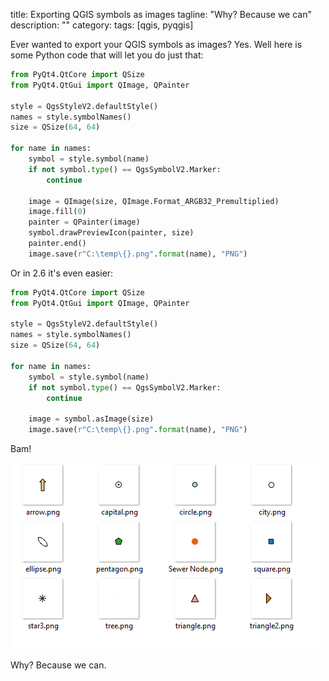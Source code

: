 title: Exporting QGIS symbols as images
tagline: "Why? Because we can"
description: ""
category: 
tags: [qgis, pyqgis]

Ever wanted to export your QGIS symbols as images? Yes. Well here is some Python code that will let you do just that:

```python
from PyQt4.QtCore import QSize
from PyQt4.QtGui import QImage, QPainter

style = QgsStyleV2.defaultStyle()
names = style.symbolNames()
size = QSize(64, 64)

for name in names:
    symbol = style.symbol(name)
    if not symbol.type() == QgsSymbolV2.Marker:
        continue
    
    image = QImage(size, QImage.Format_ARGB32_Premultiplied)
    image.fill(0) 
    painter = QPainter(image)
    symbol.drawPreviewIcon(painter, size)
    painter.end()
    image.save(r"C:\temp\{}.png".format(name), "PNG")
```

Or in 2.6 it's even easier:

```python
from PyQt4.QtCore import QSize
from PyQt4.QtGui import QImage, QPainter

style = QgsStyleV2.defaultStyle()
names = style.symbolNames()
size = QSize(64, 64)

for name in names:
    symbol = style.symbol(name)
    if not symbol.type() == QgsSymbolV2.Marker:
        continue
        
    image = symbol.asImage(size)
    image.save(r"C:\temp\{}.png".format(name), "PNG")
```

Bam! 

![Alt Text](/images/symbols.png)

Why?  Because we can.